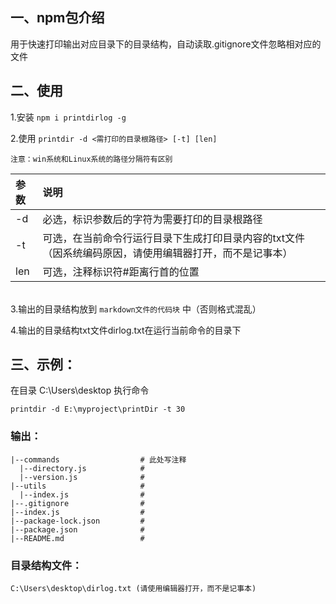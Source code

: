 ## 一、npm包介绍
用于快速打印输出对应目录下的目录结构，自动读取.gitignore文件忽略相对应的文件

## 二、使用
1.安装 `npm i printdirlog -g`

2.使用 `printdir -d <需打印的目录根路径> [-t] [len]`

    注意：win系统和Linux系统的路径分隔符有区别

| 参数 | 说明 |
| :-------- | :--------|
| -d  | 必选，标识参数后的字符为需要打印的目录根路径 |
| -t  | 可选，在当前命令行运行目录下生成打印目录内容的txt文件（因系统编码原因，请使用编辑器打开，而不是记事本） |
| len | 可选，注释标识符#距离行首的位置 |

\
3.输出的目录结构放到 `markdown文件的代码块` 中（否则格式混乱）

4.输出的目录结构txt文件dirlog.txt在运行当前命令的目录下

## 三、示例：
在目录 C:\Users\desktop 执行命令

`printdir -d E:\myproject\printDir -t 30`


### 输出：

```
|--commands                  # 此处写注释
  |--directory.js            #
  |--version.js              #
|--utils                     #
  |--index.js                #
|--.gitignore                #
|--index.js                  #
|--package-lock.json         #
|--package.json              #
|--README.md                 #
```

### 目录结构文件：

    C:\Users\desktop\dirlog.txt (请使用编辑器打开，而不是记事本)
